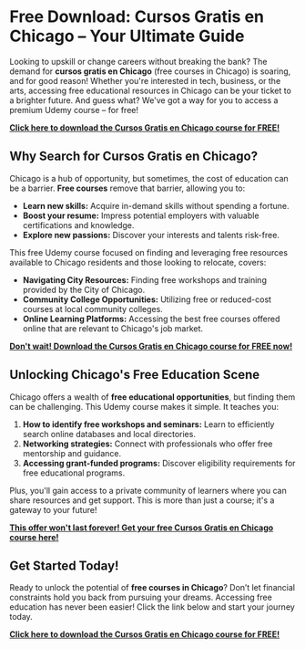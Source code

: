 # Free Download: Cursos Gratis en Chicago – Your Ultimate Guide

Looking to upskill or change careers without breaking the bank? The demand for **cursos gratis en Chicago** (free courses in Chicago) is soaring, and for good reason! Whether you're interested in tech, business, or the arts, accessing free educational resources in Chicago can be your ticket to a brighter future. And guess what? We've got a way for you to access a premium Udemy course – for free!

[**Click here to download the Cursos Gratis en Chicago course for FREE!**](https://udemywork.com/cursos-gratis-en-chicago)

## Why Search for Cursos Gratis en Chicago?

Chicago is a hub of opportunity, but sometimes, the cost of education can be a barrier. **Free courses** remove that barrier, allowing you to:

*   **Learn new skills:** Acquire in-demand skills without spending a fortune.
*   **Boost your resume:** Impress potential employers with valuable certifications and knowledge.
*   **Explore new passions:** Discover your interests and talents risk-free.

This free Udemy course focused on finding and leveraging free resources available to Chicago residents and those looking to relocate, covers:

*   **Navigating City Resources:** Finding free workshops and training provided by the City of Chicago.
*   **Community College Opportunities:** Utilizing free or reduced-cost courses at local community colleges.
*   **Online Learning Platforms:** Accessing the best free courses offered online that are relevant to Chicago's job market.

[**Don't wait! Download the Cursos Gratis en Chicago course for FREE now!**](https://udemywork.com/cursos-gratis-en-chicago)

## Unlocking Chicago's Free Education Scene

Chicago offers a wealth of **free educational opportunities**, but finding them can be challenging. This Udemy course makes it simple. It teaches you:

1.  **How to identify free workshops and seminars:** Learn to efficiently search online databases and local directories.
2.  **Networking strategies:** Connect with professionals who offer free mentorship and guidance.
3.  **Accessing grant-funded programs:** Discover eligibility requirements for free educational programs.

Plus, you'll gain access to a private community of learners where you can share resources and get support. This is more than just a course; it's a gateway to your future!

[**This offer won't last forever! Get your free Cursos Gratis en Chicago course here!**](https://udemywork.com/cursos-gratis-en-chicago)

## Get Started Today!

Ready to unlock the potential of **free courses in Chicago**? Don’t let financial constraints hold you back from pursuing your dreams. Accessing free education has never been easier! Click the link below and start your journey today.

[**Click here to download the Cursos Gratis en Chicago course for FREE!**](https://udemywork.com/cursos-gratis-en-chicago)
